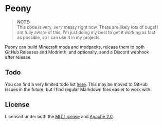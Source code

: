 # Peony

> **NOTE:**  
> This code is very, _very_ messy right now. There are likely lots of bugs! I am fully aware of this,
> I'm just doing my best to get it working as fast as possible, so I can use it in my projects.

Peony can build Minecraft mods and modpacks, release them to both GitHub Releases and Modrinth,
and optionally, send a Discord webhook after release.

## Todo
You can find a very limited todo list [here](/TODO.md).
This may be moved to GitHub issues in the future, but I find regular Markdown files easier to work with.

## License

Licensed under both the [MIT License](/LICENSE-MIT) and [Apache 2.0](LICENSE-APACHE).